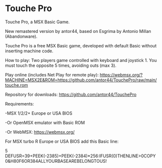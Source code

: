 # Touche Pro
Touche Pro, a MSX Basic Game.

New remastered version by antor44, based on Esgrima by Antonio Millan (Abandonware).

Touche Pro is a free MSX Basic game, developed with default Basic without inserting machine code.

How to play: Two players game controlled with keyboard and joystick 1. You must touch the opposite 5 times, avoiding outs (max 3).

Play online (includes Net Play for remote play):
https://webmsx.org/?MACHINE=MSX2E&ROM=https://github.com/antor44/TouchePro/raw/main/touche.rom


Repository for downloads: https://github.com/antor44/TouchePro


Requirements:

-MSX 1/2/2+ Europe or USA BIOS

-Or OpenMSX emulator with Basic ROM

-Or WebMSX:  https://webmsx.org/


For MSX turbo R Europe or USA BIOS add this Basic line:

5 DEFUSR=39+PEEK(-2385)+PEEK(-2384)*256:IFUSR(0)THENLINE>0COPY0&H80F6OR384ALLYOURBASEAREBELONGTOUS!
